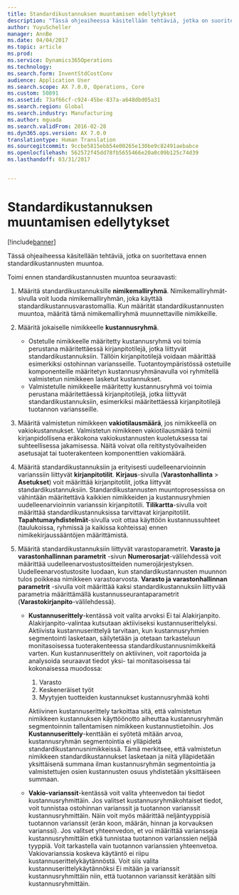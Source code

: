 ```yaml
---
title: Standardikustannuksen muuntamisen edellytykset
description: "Tässä ohjeaiheessa käsitellään tehtäviä, jotka on suoritettava ennen standardikustannusten muuntoa."
author: YuyuScheller
manager: AnnBe
ms.date: 04/04/2017
ms.topic: article
ms.prod: 
ms.service: Dynamics365Operations
ms.technology: 
ms.search.form: InventStdCostConv
audience: Application User
ms.search.scope: AX 7.0.0, Operations, Core
ms.custom: 50891
ms.assetid: 73af66cf-c924-45be-837a-a648dbd05a31
ms.search.region: Global
ms.search.industry: Manufacturing
ms.author: mguada
ms.search.validFrom: 2016-02-28
ms.dyn365.ops.version: AX 7.0.0
translationtype: Human Translation
ms.sourcegitcommit: 9ccbe5815ebb54e00265e130be9c82491aebabce
ms.openlocfilehash: 562572f45dd78fb5655466e20a0c09b125c74d39
ms.lasthandoff: 03/31/2017


---
```


# <a name="prerequisites-for-a-standard-cost-conversion"></a>Standardikustannuksen muuntamisen edellytykset

[!include[banner](../includes/banner.md)]


Tässä ohjeaiheessa käsitellään tehtäviä, jotka on suoritettava ennen standardikustannusten muuntoa. 

Toimi ennen standardikustannusten muuntoa seuraavasti:

1.  Määritä standardikustannuksille **nimikemalliryhmä**. Nimikemalliryhmät-sivulla voit luoda nimikemalliryhmän, joka käyttää standardikustannusvarastomallia. Kun määrität standardikustannusten muuntoa, määritä tämä nimikemalliryhmä muunnettaville nimikkeille.
2.  Määritä jokaiselle nimikkeelle **kustannusryhmä**.
    -   Ostetulle nimikkeelle määritetty kustannusryhmä voi toimia perustana määritettäessä kirjanpitotilejä, jotka liittyvät standardikustannuksiin. Tällöin kirjanpitotilejä voidaan määrittää esimerkiksi ostohinnan variansseille. Tuotantoympäristössä ostetuille komponenteille määritetyn kustannusryhmänavulla voi ryhmitellä valmistetun nimikkeen lasketut kustannukset.
    -   Valmistetulle nimikkeelle määritetty kustannusryhmä voi toimia perustana määritettäessä kirjanpitotilejä, jotka liittyvät standardikustannuksiin, esimerkiksi määritettäessä kirjanpitotilejä tuotannon variansseille.

3.  Määritä valmistetun nimikkeen **vakiotilausmäärä**, jos nimikkeellä on vakiokustannukset. Valmistetun nimikkeen vakiotilausmäärä toimii kirjanpidollisena eräkokona vakiokustannusten kuoletuksessa tai suhteellisessa jakamisessa. Näitä voivat olla reititystyövaiheiden asetusajat tai tuoterakenteen komponenttien vakiomäärä.
4.  Määritä standardikustannuksiin ja erityisesti uudelleenarvioinnin varianssiin liittyvät **kirjanpitotilit**. **Kirjaus**-sivulla (**Varastonhallinta** &gt; **Asetukset**) voit määrittää kirjanpitotilit, jotka liittyvät standardikustannuksiin. Standardikustannusten muuntoprosessissa on vähintään määritettävä kaikkien nimikkeiden ja kustannusryhmien uudelleenarvioinnin varianssin kirjanpitotili. **Tilikartta**-sivulla voit määrittää standardikustannuksissa tarvittavat kirjanpitotilit. **Tapahtumayhdistelmät**-sivulla voit ottaa käyttöön kustannussuhteet (taulukoissa, ryhmissä ja kaikissa kohteissa) ennen nimikekirjaussääntöjen määrittämistä.
5.  Määritä standardikustannuksiin liittyvät varastoparametrit. **Varasto ja varastonhallinnan parametrit** -sivun **Numerosarjat**-välilehdessä voit määrittää uudelleenarvostustositteiden numerojärjestyksen. Uudelleenarvostustosite luodaan, kun standardikustannusten muunnon tulos poikkeaa nimikkeen varastoarvosta. **Varasto ja varastonhallinnan parametrit** -sivulla voit määrittää kaksi standardikustannuksiin liittyvää parametria määrittämällä kustannusseurantaparametrit (**Varastokirjanpito**-välilehdessä).
    -   **Kustannuserittely**-kentässä voit valita arvoksi Ei tai Alakirjanpito. Alakirjanpito-valintaa kutsutaan aktiiviseksi kustannuserittelyksi. Aktiivista kustannuserittelyä tarvitaan, kun kustannusryhmien segmentointi lasketaan, säilytetään ja otetaan tarkasteluun monitasoisessa tuoterakenteessa standardikustannusnimikkeitä varten. Kun kustannuserittely on aktiivinen, voit raportoida ja analysoida seuraavat tiedot yksi- tai monitasoisessa tai kokonaisessa muodossa:
        1.  Varasto
        2.  Keskeneräiset työt
        3.  Myytyjen tuotteiden kustannukset kustannusryhmää kohti

        Aktiivinen kustannuserittely tarkoittaa sitä, että valmistetun nimikkeen kustannuksen käyttöönotto aiheuttaa kustannusryhmän segmentoinnin tallentamisen nimikkeen kustannustietoihin. Jos **Kustannuserittely**-kenttään ei syötetä mitään arvoa, kustannusryhmän segmentointia ei ylläpidetä standardikustannusnimikkeissä. Tämä merkitsee, että valmistetun nimikkeen standardikustannukset lasketaan ja niitä ylläpidetään yksittäisenä summana ilman kustannusryhmän segmentointia ja valmistettujen osien kustannusten osuus yhdistetään yksittäiseen summaan.
    -   **Vakio-varianssit**-kentässä voit valita yhteenvedon tai tiedot kustannusryhmittäin. Jos valitset kustannusryhmäkohtaiset tiedot, voit tunnistaa ostohinnan varianssit ja tuotannon varianssit kustannusryhmittäin. Näin voit myös määrittää neljäntyyppisiä tuotannon varianssit (erän koon, määrän, hinnan ja korvauksen varianssi). Jos valitset yhteenvedon, et voi määrittää variansseja kustannusryhmittäin etkä tunnistaa tuotannon varianssien neljää tyyppiä. Voit tarkastella vain tuotannon varianssien yhteenvetoa. Vakiovarianssia koskeva käytäntö ei riipu kustannuserittelykäytännöstä. Voit siis valita kustannuserittelykäytännöksi Ei mitään ja varianssit kustannusryhmittäin niin, että tuotannon varianssit kerätään silti kustannusryhmittäin.






